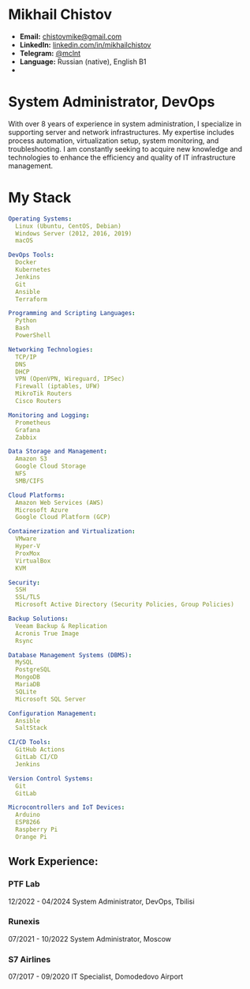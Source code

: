 # **Mikhail Chistov**

- **Email:** chistovmike@gmail.com
- **LinkedIn:** [linkedin.com/in/mikhailchistov](https://www.linkedin.com/in/mikhail-chistov-bb0669218/)
- **Telegram:** [@mclnt](https://t.me/mikcln)
- **Language:** Russian (native), English B1
- 
# **System Administrator, DevOps**

With over 8 years of experience in system administration, I specialize in supporting server and network infrastructures. My expertise includes process automation, virtualization setup, system monitoring, and troubleshooting. I am constantly seeking to acquire new knowledge and technologies to enhance the efficiency and quality of IT infrastructure management.

# My Stack

```yml
Operating Systems:
  Linux (Ubuntu, CentOS, Debian)
  Windows Server (2012, 2016, 2019)
  macOS

DevOps Tools:
  Docker
  Kubernetes
  Jenkins
  Git
  Ansible
  Terraform

Programming and Scripting Languages:
  Python
  Bash
  PowerShell

Networking Technologies:
  TCP/IP
  DNS
  DHCP
  VPN (OpenVPN, Wireguard, IPSec)
  Firewall (iptables, UFW)
  MikroTik Routers
  Cisco Routers

Monitoring and Logging:
  Prometheus
  Grafana
  Zabbix

Data Storage and Management:
  Amazon S3
  Google Cloud Storage
  NFS
  SMB/CIFS

Cloud Platforms:
  Amazon Web Services (AWS)
  Microsoft Azure
  Google Cloud Platform (GCP)

Containerization and Virtualization:
  VMware
  Hyper-V
  ProxMox
  VirtualBox
  KVM

Security:
  SSH
  SSL/TLS
  Microsoft Active Directory (Security Policies, Group Policies)

Backup Solutions:
  Veeam Backup & Replication
  Acronis True Image
  Rsync

Database Management Systems (DBMS):
  MySQL
  PostgreSQL
  MongoDB
  MariaDB
  SQLite
  Microsoft SQL Server

Configuration Management:
  Ansible
  SaltStack

CI/CD Tools:
  GitHub Actions
  GitLab CI/CD
  Jenkins

Version Control Systems:
  Git
  GitLab

Microcontrollers and IoT Devices:
  Arduino
  ESP8266
  Raspberry Pi
  Orange Pi
```
## **Work Experience:**

### PTF Lab

12/2022 - 04/2024
System Administrator, DevOps, Tbilisi

### Runexis

07/2021 - 10/2022
System Administrator, Moscow

### S7 Airlines

07/2017 - 09/2020
IT Specialist, Domodedovo Airport
